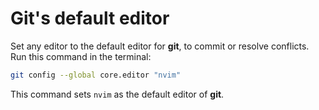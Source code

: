# Git's default editor

Set any editor to the default editor for **git**, to commit
or resolve conflicts. Run this command in the terminal:
```bash
git config --global core.editor "nvim"
```
This command sets `nvim` as the default editor of **git**.
